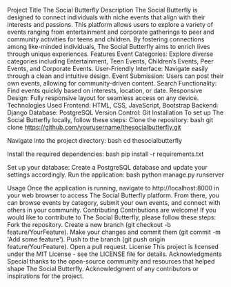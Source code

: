 Project Title
The Social Butterfly
Description
The Social Butterfly is designed to connect individuals with niche events that align with their interests and passions. This platform allows users to explore a variety of events ranging from entertainment and corporate gatherings to peer and community activities for teens and children. By fostering connections among like-minded individuals, The Social Butterfly aims to enrich lives through unique experiences.
Features
Event Categories: Explore diverse categories including Entertainment, Teen Events, Children’s Events, Peer Events, and Corporate Events.
User-Friendly Interface: Navigate easily through a clean and intuitive design.
Event Submission: Users can post their own events, allowing for community-driven content.
Search Functionality: Find events quickly based on interests, location, or date.
Responsive Design: Fully responsive layout for seamless access on any device.
Technologies Used
Frontend: HTML, CSS, JavaScript, Bootstrap
Backend: Django
Database: PostgreSQL
Version Control: Git
Installation
To set up The Social Butterfly locally, follow these steps:
Clone the repository:
bash
git clone https://github.com/yourusername/thesocialbutterfly.git

Navigate into the project directory:
bash
cd thesocialbutterfly

Install the required dependencies:
bash
pip install -r requirements.txt

Set up your database:
Create a PostgreSQL database and update your settings accordingly.
Run the application:
bash
python manage.py runserver

Usage
Once the application is running, navigate to http://localhost:8000 in your web browser to access The Social Butterfly platform. From there, you can browse events by category, submit your own events, and connect with others in your community.
Contributing
Contributions are welcome! If you would like to contribute to The Social Butterfly, please follow these steps:
Fork the repository.
Create a new branch (git checkout -b feature/YourFeature).
Make your changes and commit them (git commit -m 'Add some feature').
Push to the branch (git push origin feature/YourFeature).
Open a pull request.
License
This project is licensed under the MIT License - see the LICENSE file for details.
Acknowledgments
Special thanks to the open-source community and resources that helped shape The Social Butterfly.
Acknowledgment of any contributors or inspirations for the project.
